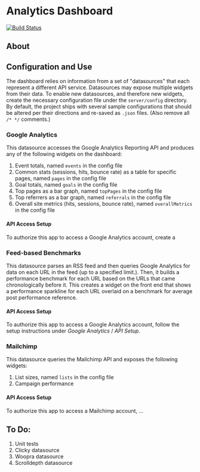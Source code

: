 # Analytics Dashboard

[![Build Status](https://travis-ci.org/casefoundation/analytics-dashboard.svg?branch=master)](https://travis-ci.org/casefoundation/analytics-dashboard)

## About

## Configuration and Use

The dashboard relies on information from a set of "datasources" that each represent a different API service. Datasources may expose multiple widgets from their data. To enable new datasources, and therefore new widgets, create the necessary configuration file under the `server/config` directory. By default, the project ships with several sample configurations that should be altered per their directions and re-saved as `.json` files. (Also remove all `/* */` comments.)

### Google Analytics

This datasource accesses the Google Analytics Reporting API and produces any of the following widgets on the dashboard:

1. Event totals, named `events` in the config file
2. Common stats (sessions, hits, bounce rate) as a table for specific pages, named `pages` in the config file
3. Goal totals, named `goals` in the config file
4. Top pages as a bar graph, named `topPages` in the config file
5. Top referrers as a bar graph, named `referrals` in the config file
6. Overall site metrics (hits, sessions, bounce rate), named `overallMetrics` in the config file

#### API Access Setup

To authorize this app to access a Google Analytics account, create a

### Feed-based Benchmarks

This datasource parses an RSS feed and then queries Google Analytics for data on each URL in the feed (up to a specified limit.). Then, it builds a performance benchmark for each URL based on the URLs that came chronologically before it. This creates a widget on the front end that shows a performance sparkline for each URL overlaid on a benchmark for average post performance reference.

#### API Access Setup

To authorize this app to access a Google Analytics account, follow the setup instructions under _Google Analytics_ / _API Setup_.

### Mailchimp

This datasource queries the Mailchimp API and exposes the following widgets:

1. List sizes, named `lists` in the config file
2. Campaign performance

#### API Access Setup

To authorize this app to access a Mailchimp account, ...

## To Do:

1. Unit tests
2. Clicky datasource
3. Woopra datasource
4. Scrolldepth datasource
